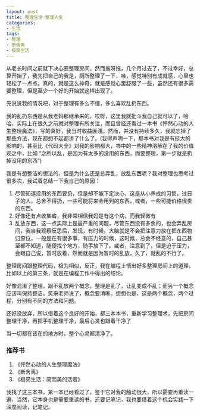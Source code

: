 ```yaml
---
layout: post
title: 整理生活 整理人生
categories:
- 生活
tags:
- 整理
- 断舍离
- 极简生活
---
```


从老长时间之前就下决心要整理房间，然而拖呀拖，几个月过去了，不过幸好，总算开始了，我先把自己的我是，厕所整理了一下，哇，感觉特别有成就感，心里也轻松了一点点。真的，就是这么神奇，就是感觉心里舒服了一些，虽然还有很多需要整理，但是至少一个好的开始就这样出现了。

先说说我的情况吧，对于整理有多么不懂，多么喜欢乱扔东西。

我的乱扔东西是从我老妈那继承来的，哎呀，这里我就批斗我自己就可以了，哈哈。实际上在很久之前就对整理有所关注，而且曾经还看过一本书《怦然心动的人生整理魔法》，写的真好，我当时收益匪浅。然而，并没有持续多久，我就忘掉了那些方法，现在都想不起都讲了什么了。(我得声明一下，那本书对我是有挺大的影响的，甚至比《代码大全》对我的影响都大，书中的一些精神溶解在了我的价值观之中，比如 “之所以乱，是因为有太多的没用的东西，而要整理，第一步就是扔掉没用的东西”)

我是有想整洁的想法的，但是为什么还是总弄乱，放乱东西呢？我对整理也思考过很多次，我试着总结一下我自己的原因：

1. 尽管知道没用的东西要扔，但是却不能下定决心，这是从小养成的习惯，过日子的人，总舍不得扔，一些可能将来会用到的东西，或者，一些可能价格很贵的东西。
2. 好像还有点收集癖，我非常相信我妈是有这个病，而我轻微有
3. 乱放东西，这一点实际上是最严重的问题，尽管东西没有多余的，也会弄乱房间，我自我观察反思后，发现，有时候，大脑就是不会把注意力放在把东西物归原位，一般是在有很多事，有压力的时候，这时候，总会不经意的，自己甚至都不知道，随便找个地方，随手放下了。或者，注意到了，但是迫于压力，会跟自己说，暂时放着，然而就是因为暂时的乱放，久了，就乱的不行了。

整理房间跟整理代码，极为相似，反正，我在编程上悟出好多整理房间上的道理，比如以上的第三条，就是在编程工作中得出的结论。

好像混淆了整理，跟不乱放两个概念。整理是乱了，让乱变成不乱；而另一个概念应该叫保持整洁。笑来老师说了，概念要清晰。想想也是，这是两个概念，两个过程，分别有不同的方法和问题。

还好没放弃，所以借着这个良好的开始，都三本本书，重新学习整理术，先把房间整理干净，再把手机整理干净，最后心灵也跟着干净了

当一切都在该在的地方时，整个心灵都清净了。

### 推荐书

1. 《怦然心动的人生整理魔法》
2. 《断舍离》
3. 《极简生活：简而美的活着》

我找了这三本书，第一本已经看过了，鉴于它对我的触动很大，所以需要再重读一遍，当然，它本身也是需要重读的书，还要记笔记，我也要借着这个机会实践一下深度阅读，记笔记。
